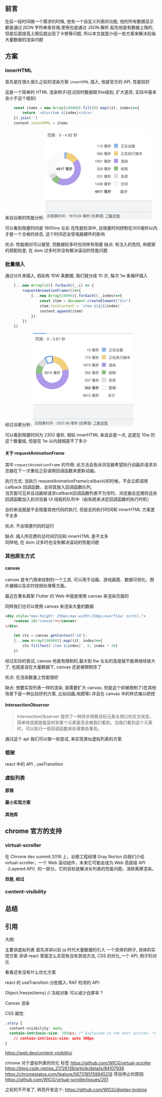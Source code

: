 ## 前言
在前一段时间做一个需求的时候, 他有一个自定义列表的功能, 他的所有数据显示都是通过 jSON 字符串来存储,使用也是通过 JSON 解析
起先他是有数据上限的, 但是后面提高上限后就出现了卡顿等问题, 所以本文就是介绍一些方案来解决前端大量数据的渲染问题

## 方案

### innerHTML

首先是在很久很久之前的渲染方案 `innerHTML` 插入, 他是官方的 API, 性能较好

这是一个简单的 HTML 渲染例子(在试验时数据取10w级别, 扩大差异, 实际中基本会小于这个级别)
```js
    const items = new Array(100000).fill(0).map((it, index)=>{
        return `<div>item ${index}</div>`
    }).join('')
    content.innerHTML = items
```

来自谷歌的性能分析:
![](images/innerHTML.png)

可以看到阻塞时间是 1800ms 左右
在性能检测中, 总阻塞时间控制在300毫秒以内才是一个合格的状态, 这个时间还会受电脑硬件的影响

优点: 性能相对可以接受, 但数据较多时也同样有阻塞
缺点: 有注入的危险, 和框架的搭配较差, 在 dom 过多时并没有解决滚动的性能问题

### 批量插入

通过分片来插入, 假如有 10W 条数据, 我们就分成 10 次, 每次 1w 条循环插入

```js
    [...new Array(10)].forEach((_,i) => {
        requestAnimationFrame(()=>{
            [...new Array(10000)].forEach((_,index)=>{
                const item = document.createElement("div")
                item.textContent = `item ${i}${index}`
                content.append(item)
            })
        })
    })
```

经过谷歌分析:
![](images/createElement.png)

可以看到阻塞时间为 2300 毫秒, 相较 innerHTML 来说会差一点, 这是在 10w 的这个数量级, 但是在 1w 以内就相差不了多少


#### 关于 requestAnimationFrame
其中 `requestAnimationFrame` 的作用: 此方法会告诉浏览器希望执行动画并请求浏览器在下一次重绘之前调用回调函数来更新动画。

执行方式: 当执行 requestAnimationFrame(callback)的时候，不会立即调用 callback 回调函数，会将其放入回调函数队列,  
当页面可见并且动画帧请求callback回调函数列表不为空时，浏览器会定期将这些回调函数加入到浏览器 UI 线程的队列中（由系统来决定回调函数的执行时机）

总的来说就是不会阻塞其他代码的执行, 但是总的执行时间和 innerHTML 方案差不太多

优点: 不会阻塞代码的运行

缺点: 插入所花费的总时间仍旧和 innerHTML 差不太多     
    同样地, 在 dom 过多时也没有解决滚动的性能问题

### 其他原生方式

#### canvas

canvas 是专门用来绘制的一个工具, 可以用于动画、游戏画面、数据可视化、图片编辑以及实时视频处理等方面。

最近在著名框架 Flutter 的 Web 中就是使用 canvas 来渲染页面的

同样我们也可以使用 canvas 来渲染大量的数据

```html
<div style="max-height: 256px;max-width:256px;overflow: scroll;">
    <canvas id="canvas"></canvas>
</div>
```
```js
    let ctx = canvas.getContext('2d');
    [...new Array(100000)].map((it, index)=>{
        ctx.fillText(`item ${index}`, 0, index * 30)
    })
```

经过实际的尝试, canvas 他是有限制的,最大到 6w 左右的高度就不能再继续放大了, 也就是说在大量数据下, canvas 还是被限制住了

优点: 在渲染数量上性能很好

缺点: 想要实现列表一样的渲染, 就需要扩大 canvas, 但是这个却被限制了(在其他场景下是一种比较好的方案, 比如动画,地图等)
    并且在 canvas 中的样式难以把控

#### IntersectionObserver

>  IntersectionObserver 提供了一种异步观察目标元素与视口的交叉状态，简单地说就是能监听到某个元素是否会被我们看到，当我们看到这个元素时，可以执行一些回调函数来处理某些事务。

通过这个 api 我们可以做一些尝试, 来实现类似虚拟列表的方案

### 框架

react 中的 API , useTransition

### 虚拟列表

#### 原理

#### 最小实现方案

#### 其他库


## chrome 官方的支持

### virtual-scroller
在 Chrome dev summit 2018 上，谷歌工程经理 Gray Norton 向我们介绍 virtual-scroller，一个 Web 滚动组件，未来它可能会成为 Web 高层级 API（Layered API）的一部分。它的目标是解决长列表的性能问题，消除离屏渲染。


**但是, 经过**

### content-visibility


## 总结

## 引用

大纲:

主要讲虚拟列表
首先讲讲以前 jq 时代大量数据的引入
一个具体的例子, 具体的实现方案
讲讲 react 里面怎么实现有没有其他方法, 
CSS 的优化,一个 API, 例子的对比

看看还有没有什么优化方案

react 的 useTransition
分批插入: RAF
检测的 API:


Object.freeze(items) // 冻结对象 可以减少白屏率 ?

Canvas 渲染

CSS 属性: 
```css
.story {
  content-visibility: auto;
  contain-intrinsic-size: 1000px; /* Explained in the next section. */
    // contain-intrinsic-size: auto 300px
}
```
https://web.dev/content-visibility/


chrome 对于虚拟列表的优化 <virtual-scroller> 标签 https://github.com/WICG/virtual-scroller
https://blog.csdn.net/qq_21726139/article/details/84107936
https://chromestatus.com/feature/5673195159945216
项目停止的原因: https://github.com/WICG/virtual-scroller/issues/201

之前的不开发了, 转而开发这个: https://github.com/WICG/display-locking
